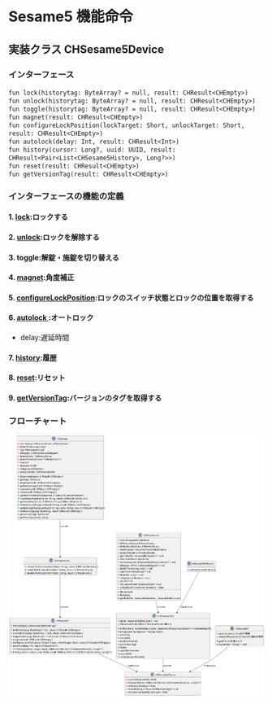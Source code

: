 # Sesame5 機能命令
## 実装クラス CHSesame5Device 
### インターフェース
<!-- 
这是单行注释
- # var mechSetting: CHSesame5MechSettings?
-->
```agsl
fun lock(historytag: ByteArray? = null, result: CHResult<CHEmpty>)
fun unlock(historytag: ByteArray? = null, result: CHResult<CHEmpty>)
fun toggle(historytag: ByteArray? = null, result: CHResult<CHEmpty>)
fun magnet(result: CHResult<CHEmpty>)
fun configureLockPosition(lockTarget: Short, unlockTarget: Short, result: CHResult<CHEmpty>)
fun autolock(delay: Int, result: CHResult<Int>)
fun history(cursor: Long?, uuid: UUID, result: CHResult<Pair<List<CHSesame5History>, Long?>>)
fun reset(result: CHResult<CHEmpty>)
fun getVersionTag(result: CHResult<CHEmpty>)
```
### インターフェースの機能の定義
#### 1. [lock](lock.md):ロックする 
#### 2. [unlock](unlock.md):ロックを解除する 
#### 3. toggle:解錠・施錠を切り替える
#### 4. [magnet](magnet.md):角度補正 
#### 5. [configureLockPosition](configureLockPosition.md):ロックのスイッチ状態とロックの位置を取得する 
#### 6. [ autolock ](autolock.md):オートロック
- delay:遅延時間
#### 7. [history](history.md):履歴
#### 8. [reset](reset.md):リセット
#### 9. [getVersionTag](ssm5version.md):バージョンのタグを取得する

### フローチャート
![CHSesame5Device](../class/CHSesame5Device.svg)





